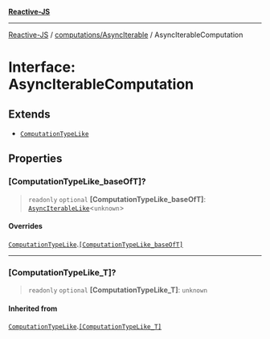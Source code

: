 [**Reactive-JS**](../../../README.md)

***

[Reactive-JS](../../../README.md) / [computations/AsyncIterable](../README.md) / AsyncIterableComputation

# Interface: AsyncIterableComputation

## Extends

- [`ComputationTypeLike`](../../interfaces/ComputationTypeLike.md)

## Properties

### \[ComputationTypeLike\_baseOfT\]?

> `readonly` `optional` **\[ComputationTypeLike\_baseOfT\]**: [`AsyncIterableLike`](../../interfaces/AsyncIterableLike.md)\<`unknown`\>

#### Overrides

[`ComputationTypeLike`](../../interfaces/ComputationTypeLike.md).[`[ComputationTypeLike_baseOfT]`](../../interfaces/ComputationTypeLike.md#computationtypelike_baseoft)

***

### \[ComputationTypeLike\_T\]?

> `readonly` `optional` **\[ComputationTypeLike\_T\]**: `unknown`

#### Inherited from

[`ComputationTypeLike`](../../interfaces/ComputationTypeLike.md).[`[ComputationTypeLike_T]`](../../interfaces/ComputationTypeLike.md#computationtypelike_t)
